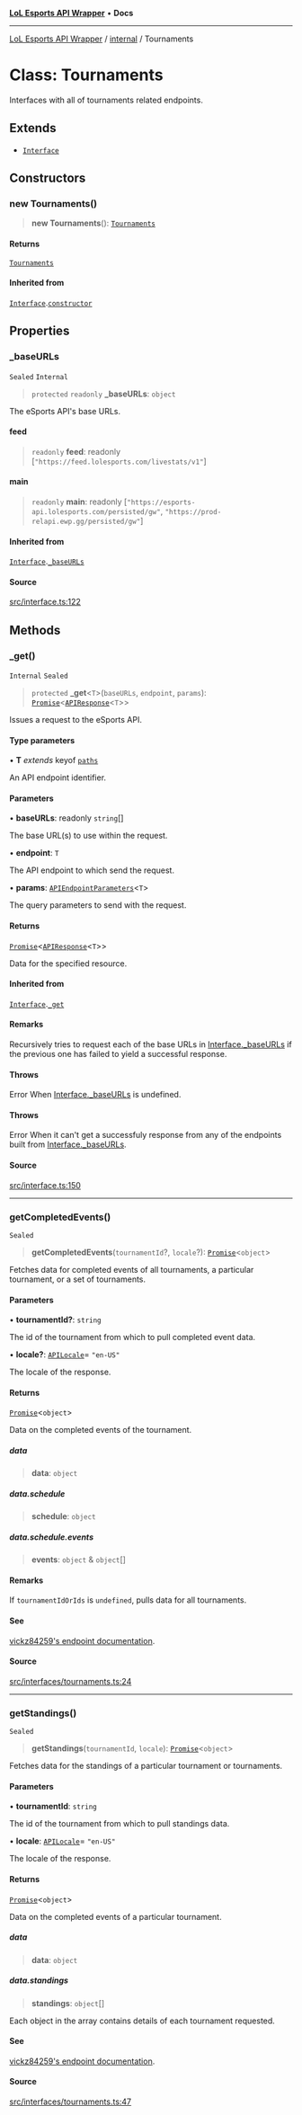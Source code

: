 [**LoL Esports API Wrapper**](../../README.md) • **Docs**

***

[LoL Esports API Wrapper](../../globals.md) / [internal](../README.md) / Tournaments

# Class: Tournaments

Interfaces with all of tournaments related endpoints.

## Extends

- [`Interface`](Interface.md)

## Constructors

### new Tournaments()

> **new Tournaments**(): [`Tournaments`](Tournaments.md)

#### Returns

[`Tournaments`](Tournaments.md)

#### Inherited from

[`Interface`](Interface.md).[`constructor`](Interface.md#constructors)

## Properties

### \_baseURLs

`Sealed` `Internal`

> `protected` `readonly` **\_baseURLs**: `object`

The eSports API's base URLs.

#### feed

> `readonly` **feed**: readonly [`"https://feed.lolesports.com/livestats/v1"`]

#### main

> `readonly` **main**: readonly [`"https://esports-api.lolesports.com/persisted/gw"`, `"https://prod-relapi.ewp.gg/persisted/gw"`]

#### Inherited from

[`Interface`](Interface.md).[`_baseURLs`](Interface.md#_baseurls)

#### Source

[src/interface.ts:122](https://github.com/Viriatto/lol-esports-api/blob/783dfab6fe0c5578f68e0ef039a6d4ddff241e06/src/interface.ts#L122)

## Methods

### \_get()

`Internal` `Sealed`

> `protected` **\_get**\<`T`\>(`baseURLs`, `endpoint`, `params`): [`Promise`](https://developer.mozilla.org/docs/Web/JavaScript/Reference/Global_Objects/Promise)\<[`APIResponse`](../type-aliases/APIResponse.md)\<`T`\>\>

Issues a request to the eSports API.

#### Type parameters

• **T** *extends* keyof [`paths`](../interfaces/paths.md)

An API endpoint identifier.

#### Parameters

• **baseURLs**: readonly `string`[]

The base URL(s) to use within the request.

• **endpoint**: `T`

The API endpoint to which send the request.

• **params**: [`APIEndpointParameters`](../type-aliases/APIEndpointParameters.md)\<`T`\>

The query parameters to send with the request.

#### Returns

[`Promise`](https://developer.mozilla.org/docs/Web/JavaScript/Reference/Global_Objects/Promise)\<[`APIResponse`](../type-aliases/APIResponse.md)\<`T`\>\>

Data for the specified resource.

#### Inherited from

[`Interface`](Interface.md).[`_get`](Interface.md#_get)

#### Remarks

Recursively tries to request each of the base URLs in [Interface._baseURLs](Interface.md#_baseurls) if the previous one has failed to yield a successful response.

#### Throws

Error
When [Interface._baseURLs](Interface.md#_baseurls) is undefined.

#### Throws

Error
When it can't get a successfuly response from any of the endpoints built from [Interface._baseURLs](Interface.md#_baseurls).

#### Source

[src/interface.ts:150](https://github.com/Viriatto/lol-esports-api/blob/783dfab6fe0c5578f68e0ef039a6d4ddff241e06/src/interface.ts#L150)

***

### getCompletedEvents()

`Sealed`

> **getCompletedEvents**(`tournamentId`?, `locale`?): [`Promise`](https://developer.mozilla.org/docs/Web/JavaScript/Reference/Global_Objects/Promise)\<`object`\>

Fetches data for completed events of all tournaments, a particular tournament, or a set of tournaments.

#### Parameters

• **tournamentId?**: `string`

The id of the tournament from which to pull completed event data.

• **locale?**: [`APILocale`](../type-aliases/APILocale.md)= `"en-US"`

The locale of the response.

#### Returns

[`Promise`](https://developer.mozilla.org/docs/Web/JavaScript/Reference/Global_Objects/Promise)\<`object`\>

Data on the completed events of the tournament.

##### data

> **data**: `object`

##### data.schedule

> **schedule**: `object`

##### data.schedule.events

> **events**: `object` & `object`[]

#### Remarks

If `tournamentIdOrIds` is `undefined`, pulls data for all tournaments.

#### See

[vickz84259's endpoint documentation](https://vickz84259.github.io/lolesports-api-docs/#operation/getCompletedEvents).

#### Source

[src/interfaces/tournaments.ts:24](https://github.com/Viriatto/lol-esports-api/blob/783dfab6fe0c5578f68e0ef039a6d4ddff241e06/src/interfaces/tournaments.ts#L24)

***

### getStandings()

`Sealed`

> **getStandings**(`tournamentId`, `locale`): [`Promise`](https://developer.mozilla.org/docs/Web/JavaScript/Reference/Global_Objects/Promise)\<`object`\>

Fetches data for the standings of a particular tournament or tournaments.

#### Parameters

• **tournamentId**: `string`

The id of the tournament from which to pull standings data.

• **locale**: [`APILocale`](../type-aliases/APILocale.md)= `"en-US"`

The locale of the response.

#### Returns

[`Promise`](https://developer.mozilla.org/docs/Web/JavaScript/Reference/Global_Objects/Promise)\<`object`\>

Data on the completed events of a particular tournament.

##### data

> **data**: `object`

##### data.standings

> **standings**: `object`[]

Each object in the array contains details of each tournament requested.

#### See

[vickz84259's endpoint documentation](https://vickz84259.github.io/lolesports-api-docs/#operation/getCompletedEvents).

#### Source

[src/interfaces/tournaments.ts:47](https://github.com/Viriatto/lol-esports-api/blob/783dfab6fe0c5578f68e0ef039a6d4ddff241e06/src/interfaces/tournaments.ts#L47)
